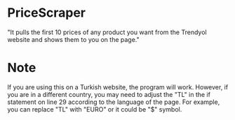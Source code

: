 # PriceScraper
"It pulls the first 10 prices of any product you want from the Trendyol website and shows them to you on the page."

# Note
If you are using this on a Turkish website, the program will work. However, if you are in a different country, you may need to adjust the "TL" in the if statement on line 29 according to the language of the page. For example, you can replace "TL" with "EURO" or it could be "$" symbol.